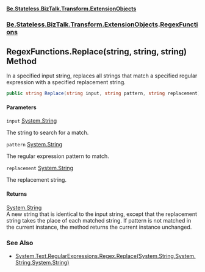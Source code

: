 #### [Be.Stateless.BizTalk.Transform.ExtensionObjects](README.md 'README')
### [Be.Stateless.BizTalk.Transform.ExtensionObjects](Be.Stateless.BizTalk.Transform.ExtensionObjects.md 'Be.Stateless.BizTalk.Transform.ExtensionObjects').[RegexFunctions](RegexFunctions.md 'Be.Stateless.BizTalk.Transform.ExtensionObjects.RegexFunctions')

## RegexFunctions.Replace(string, string, string) Method

In a specified input string, replaces all strings that match a specified regular expression with a specified
replacement string.

```csharp
public string Replace(string input, string pattern, string replacement);
```
#### Parameters

<a name='Be.Stateless.BizTalk.Transform.ExtensionObjects.RegexFunctions.Replace(string,string,string).input'></a>

`input` [System.String](https://docs.microsoft.com/en-us/dotnet/api/System.String 'System.String')

The string to search for a match.

<a name='Be.Stateless.BizTalk.Transform.ExtensionObjects.RegexFunctions.Replace(string,string,string).pattern'></a>

`pattern` [System.String](https://docs.microsoft.com/en-us/dotnet/api/System.String 'System.String')

The regular expression pattern to match.

<a name='Be.Stateless.BizTalk.Transform.ExtensionObjects.RegexFunctions.Replace(string,string,string).replacement'></a>

`replacement` [System.String](https://docs.microsoft.com/en-us/dotnet/api/System.String 'System.String')

The replacement string.

#### Returns
[System.String](https://docs.microsoft.com/en-us/dotnet/api/System.String 'System.String')  
A new string that is identical to the input string, except that the replacement string takes the place of each matched
string. If pattern is not matched in the current instance, the method returns the current instance unchanged.

### See Also
- [System.Text.RegularExpressions.Regex.Replace(System.String,System.String,System.String)](https://docs.microsoft.com/en-us/dotnet/api/System.Text.RegularExpressions.Regex.Replace#System_Text_RegularExpressions_Regex_Replace_System_String,System_String,System_String_ 'System.Text.RegularExpressions.Regex.Replace(System.String,System.String,System.String)')